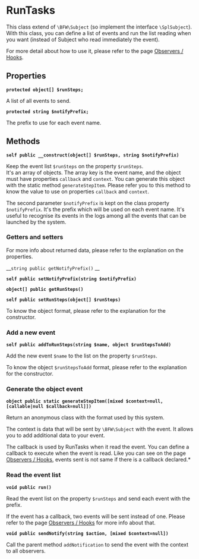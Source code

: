 # RunTasks

This class extend of `\BFW\Subject` (so implement the interface `\SplSubject`).
With this class, you can define a list of events and run the list reading when you want (instead of Subject who read immediately the event).

For more detail about how to use it, please refer to the page [Observers / Hooks](../how-it-works/observateurs-hooks.md).

## Properties

__`protected object[] $runSteps;`__

A list of all events to send.

__`protected string $notifyPrefix;`__

The prefix to use for each event name.

## Methods

__`self public __construct(object[] $runSteps, string $notifyPrefix)`__

Keep the event list `$runSteps` on the property `$runSteps`.<br>
It's an array of objects. The array key is the event name, and the object must have properties `callback` and `context`.
You can generate this object with the static method `generateStepItem`.
Please refer you to this method to know the value to use on properties `callback` and `context`.

The second parameter `$notifyPrefix` is kept on the class property `$notifyPrefix`.
It's the prefix which will be used on each event name.
It's useful to recognise its events in the logs among all the events that can be launched by the system.

### Getters and setters

For more info about returned data, please refer to the explanation on the properties.

__`string public getNotifyPrefix()`  __

__`self public setNotifyPrefix(string $notifyPrefix)`__

__`object[] public getRunSteps()`__

__`self public setRunSteps(object[] $runSteps)`__

To know the object format, please refer to the explanation for the constructor.

### Add a new event

__`self public addToRunSteps(string $name, object $runStepsToAdd)`__

Add the new event `$name` to the list on the property `$runSteps`.

To know the object `$runStepsToAdd` format, please refer to the explanation for the constructor.

### Generate the object event

__`object public static generateStepItem([mixed $context=null, [callable|null $callback=null]])`__

Return an anonymous class with the format used by this system.

The context is data that will be sent by `\BFW\Subject` with the event. It allows you to add additional data to your event.

The callback is used by RunTasks when it read the event. You can define a callback to execute when the event is read.
Like you can see on the page [Observers / Hooks](../how-it-works/observateurs-hooks.md#runtasks),
events sent is not same if there is a callback declared.*

### Read the event list

__`void public run()`__

Read the event list on the property `$runSteps` and send each event with the prefix.

If the event has a callback, two events will be sent instead of one.
Please refer to the page [Observers / Hooks](../how-it-works/observateurs-hooks.md#runtasks) for more info about that.

__`void public sendNotify(string $action, [mixed $context=null])`__

Call the parent method `addNotification` to send the event with the context to all observers.
